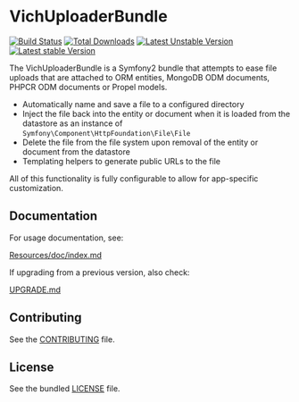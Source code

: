 VichUploaderBundle
==================

[![Build Status](https://secure.travis-ci.org/dustin10/VichUploaderBundle.png?branch=master)](http://travis-ci.org/dustin10/VichUploaderBundle)	[![Total Downloads](https://poser.pugx.org/vich/uploader-bundle/downloads.png)](https://packagist.org/packages/vich/uploader-bundle) [![Latest Unstable Version](https://poser.pugx.org/vich/uploader-bundle/v/unstable.png)](https://packagist.org/packages/vich/uploader-bundle) [![Latest stable Version](https://poser.pugx.org/vich/uploader-bundle/v/stable.png)](https://packagist.org/packages/vich/uploader-bundle)

The VichUploaderBundle is a Symfony2 bundle that attempts to ease file
uploads that are attached to ORM entities, MongoDB ODM documents, PHPCR ODM
documents or Propel models.

- Automatically name and save a file to a configured directory
- Inject the file back into the entity or document when it is loaded from the datastore as an
instance of `Symfony\Component\HttpFoundation\File\File`
- Delete the file from the file system upon removal of the entity or document from the datastore
- Templating helpers to generate public URLs to the file

All of this functionality is fully configurable to allow for app-specific customization.

## Documentation

For usage documentation, see:

[Resources/doc/index.md](https://github.com/dustin10/VichUploaderBundle/blob/master/Resources/doc/index.md)

If upgrading from a previous version, also check:

[UPGRADE.md](https://github.com/dustin10/VichUploaderBundle/blob/master/UPGRADE.md)

## Contributing

See the [CONTRIBUTING](https://github.com/dustin10/VichUploaderBundle/blob/master/CONTRIBUTING.md) file.

## License

See the bundled [LICENSE](https://github.com/dustin10/VichUploaderBundle/blob/master/Resources/meta/LICENSE) file.
